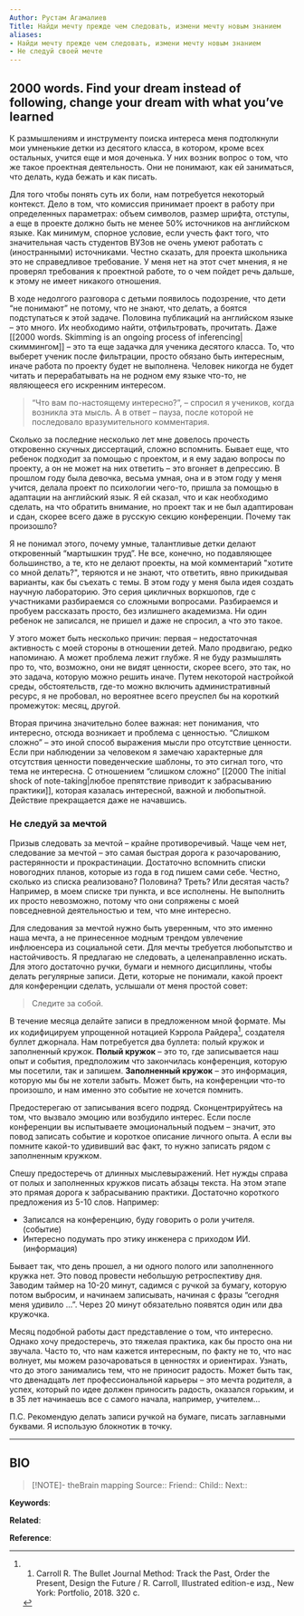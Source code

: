 ```yaml
---
Author: Рустам Агамалиев
Title: Найди мечту прежде чем следовать, измени мечту новым знанием
aliases:
- Найди мечту прежде чем следовать, измени мечту новым знанием
- Не следуй своей мечте
---
```

## 2000 words. Find your dream instead of following, change your dream with what you’ve learned

К размышлениям и инструменту поиска интереса меня подтолкнули мои умненькие детки из десятого класса, в котором, кроме всех остальных, учится еще и моя доченька. У них возник вопрос о том, что же такое проектная деятельность. Они не понимают, как ей заниматься, что делать, куда бежать и как писать.

Для того чтобы понять суть их боли, нам потребуется некоторый контекст. Дело в том, что комиссия принимает проект в работу при определенных параметрах: объем символов, размер шрифта, отступы, а еще в проекте должно быть не менее 50% источников на английском языке. Как минимум, спорное условие, если учесть факт того, что значительная часть студентов ВУЗов не очень умеют работать с (иностранными) источниками. Честно сказать, для проекта школьника это не справедливое требование. У меня нет на этот счет мнения, я не проверял требования к проектной работе, то о чем пойдет речь дальше, к этому не имеет никакого отношения.

В ходе недолгого разговора с детьми появилось подозрение, что дети “не понимают” не потому, что не знают, что делать, а боятся подступаться к этой задаче. Половина публикаций на английском языке – это много. Их необходимо найти, отфильтровать, прочитать. Даже [[2000 words. Skimming is an ongoing process of inferencing|скиммингом]] – это та еще задачка для ученика десятого класса. То, что выберет ученик после фильтрации, просто обязано быть интересным, иначе работа по проекту будет не выполнена. Человек никогда не будет читать и перерабатывать на не родном ему языке что-то, не являющееся его искренним интересом.

> “Что вам по-настоящему интересно?”, – спросил я учеников, когда возникла эта мысль. А в ответ – пауза, после которой не последовало вразумительного комментария.

Сколько за последние несколько лет мне довелось прочесть откровенно скучных диссертаций, сложно вспомнить. Бывает еще, что ребенок подходит за помощью с проектом, и я ему задаю вопросы по проекту, а он не может на них ответить – это вгоняет в депрессию. В прошлом году была девочка, весьма умная, она и в этом году у меня учится, делала проект по психологии чего-то, пришла за помощью в адаптации на английский язык. Я ей сказал, что и как необходимо сделать, на что обратить внимание, но проект так и не был адаптирован и сдан, скорее всего даже в русскую секцию конференции. Почему так произошло?

Я не понимал этого, почему умные, талантливые детки делают откровенный “мартышкин труд”. Не все, конечно, но подавляющее большинство, а те, кто не делают проекты, на мой комментарий "хотите со мной делать?", теряются и не знают, что ответить, явно прикидывая варианты, как бы съехать с темы. В этом году у меня была идея создать научную лабораторию. Это серия цикличных воркшопов, где с участниками разбираемся со сложными вопросами. Разбираемся и пробуем рассказать просто, без излишнего академизма. Ни один ребенок не записался, не пришел и даже не спросил, а что это такое.

У этого может быть несколько причин: первая – недостаточная активность с моей стороны в отношении детей. Мало продвигаю, редко напоминаю. А может проблема лежит глубже. Я не буду размышлять про то, что, возможно, они не видят ценности, скорее всего, это так, но это задача, которую можно решить иначе. Путем некоторой настройкой среды, обстоятельств, где-то можно включить административный ресурс, я не пробовал, но вероятнее всего преуспел бы на короткий промежуток: месяц, другой.

Вторая причина значительно более важная: нет понимания, что интересно, отсюда возникает и проблема с ценностью. “Слишком сложно” – это иной способ выражения мысли про отсутствие ценности. Если при наблюдении за человеком я замечаю характерные для отсутствия ценности поведенческие шаблоны, то это сигнал того, что тема не интересна. С отношением “слишком сложно” [[2000 The initial shock of note-taking|любое препятствие приводит к забрасыванию практики]], которая казалась интересной, важной и любопытной. Действие прекращается даже не начавшись.
### Не следуй за мечтой

Призыв следовать за мечтой – крайне противоречивый. Чаще чем нет, следование за мечтой – это самая быстрая дорога к разочарованию, растерянности и прокрастинации. Достаточно вспомнить списки новогодних планов, которые из года в год пишем сами себе. Честно, сколько из списка реализовано? Половина? Треть? Или десятая часть? Например, в моем списке три пункта, и все исполнены. Не выполнить их просто невозможно, потому что они сопряжены с моей повседневной деятельностью и тем, что мне интересно.

Для следования за мечтой нужно быть уверенным, что это именно наша мечта, а не принесенное модным трендом увлечение инфлюенсера из социальной сети. Для мечты требуется любопытство и настойчивость. Я предлагаю не следовать, а целенаправленно искать. Для этого достаточно ручки, бумаги и немного дисциплины, чтобы делать регулярные записи. Дети, которые не понимали, какой проект для конференции сделать, услышали от меня простой совет:

> Следите за собой.

В течение месяца делайте записи в предложенном мной формате. Мы их кодифицируем упрощенной нотацией Кэррола Райдера[^1], создателя буллет джорнала. Нам потребуется два буллета: полый кружок и заполненный кружок. **Полый кружок** – это то, где записывается наш опыт и события, предположим что закончилась конференция, которую мы посетили, так и запишем. **Заполненный кружок** – это информация, которую мы бы не хотели забыть. Может быть, на конференции что-то произошло, и нам именно это событие не хочется помнить.

Предостерегаю от записывания всего подряд. Сконцентрируйтесь на том, что вызвало эмоцию или возбудило интерес. Если после конференции вы испытываете эмоциональный подъем – значит, это повод записать событие и короткое описание личного опыта. А если вы помните какой-то удививший вас факт, то нужно записать рядом с заполненным кружком.

Спешу предостеречь от длинных мыслевыражений. Нет нужды справа от полых и заполненных кружков писать абзацы текста. На этом этапе это прямая дорога к забрасыванию практики. Достаточно короткого предложения из 5-10 слов. Например:

- Записался на конференцию, буду говорить о роли учителя. (событие)
- Интересно подумать про этику инженера с приходом ИИ. (информация)

Бывает так, что день прошел, а ни одного полого или заполненного кружка нет. Это повод провести небольшую ретроспективу дня. Заводим таймер на 10-20 минут, садимся с ручкой за бумагу, которую потом выбросим, и начинаем записывать, начиная с фразы “сегодня меня удивило …”. Через 20 минут обязательно появятся один или два кружочка.

Месяц подобной работы даст представление о том, что интересно. Однако хочу предостеречь, это тяжелая практика, как бы просто она ни звучала. Часто то, что нам кажется интересным, по факту не то, что нас волнует, мы можем разочароваться в ценностях и ориентирах. Узнать, что до этого занимались тем, что не приносит радость. Может быть так, что двенадцать лет профессиональной карьеры – это мечта родителя, а успех, который по идее должен приносить радость, оказался горьким, и в 35 лет начинаешь все с самого начала, например, учителем…

П.С. Рекомендую делать записи ручкой на бумаге, писать заглавными буквами. Я использую блокнотик в точку.

***
## BIO
> [!NOTE]- theBrain mapping
> Source::
> Friend::
> Child::
> Next::

**Keywords**:

**Related**:

**Reference**: 

[^1]: 1. Carroll R. The Bullet Journal Method: Track the Past, Order the Present, Design the Future / R. Carroll, Illustrated edition-е изд., New York: Portfolio, 2018. 320 c.
